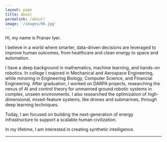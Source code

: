 ```yaml
---
layout: page
title: About
permalink: /about/
image: '/images/06.jpg'
---
```


Hi, my name is Pranav Iyer.

I believe in a world where smarter, data-driven decisions are leveraged to improve human outcomes, from healthcare and clean energy to space and automation. 

I have a deep background in mathematics, machine learning, and hands-on robotics. In college I majored in Mechanical and Aerospace Engineering, while minoring in Engineering Biology, Computer Science, and Financial Engineering. After graduation, I worked on DARPA projects, researching the nexus of AI and control theory for unmanned ground robotic systems in complex, unseen environments. I also researched the optimization of high-dimensional, mixed-feature systems, like drones and submarines, through deep learning techniques. 

Today, I am focused on building the next-generation of energy infrastructure to support a scalable human civilization.

In my lifetime, I am interested in creating synthetic intelligence.

<hr>
